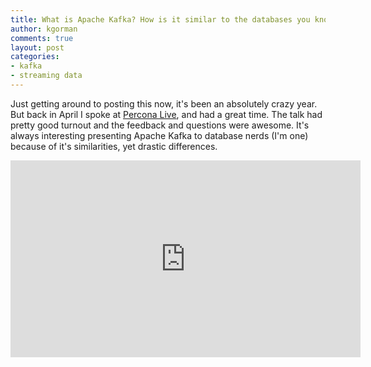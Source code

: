 ```yaml
---
title: What is Apache Kafka? How is it similar to the databases you know and love, and how it's not.
author: kgorman
comments: true
layout: post
categories:
- kafka
- streaming data
---
```


Just getting around to posting this now, it's been an absolutely crazy year. But back in April I spoke at [Percona Live](https://www.percona.com/live/17/), and had a great time. The talk had pretty good turnout and the feedback and questions were awesome. It's always interesting presenting Apache Kafka to database nerds (I'm one) because of it's similarities, yet drastic differences.

<iframe width="560" height="315" src="https://www.youtube.com/embed/n3rmT-QZly0" frameborder="0" allowfullscreen></iframe>

